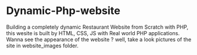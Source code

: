 # Dynamic-Php-website
 Building a completely dynamic Restaurant Website from Scratch with PHP, this wesite is built by HTML, CSS, JS with Real world PHP applications.
Wanna see the appearance of the website ? well, take a look pictures of the site in website_images folder.
